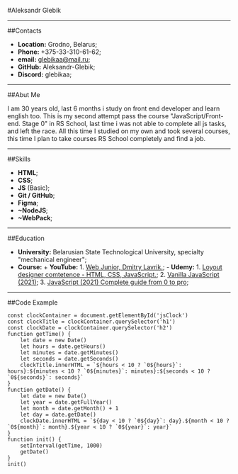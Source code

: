 #Aleksandr Glebik

***

##Contacts
- **Location:** Grodno, Belarus;
- **Phone:** +375-33-310-61-62;
- **email:** glebikaa@mail.ru;
- **GitHub:** Aleksandr-Glebik;
- **Discord:** glebikaa;

***

##Abut Me

I am 30 years old, last 6 months i study on front end developer and learn english too. This is my second attempt pass the course "JavaScript/Front-end. Stage 0" in RS School, last time i was not able to complete all js tasks, and left the race. All this time I studied on my own and took several courses, this time I plan to take courses RS School completely and find a job.

***
##Skills
- **HTML**;
- **CSS**;
- **JS** (Basic);
- **Git / GitHub**;
- **Figma**;
- **~NodeJS**;
- **~WebPack**;
***

##Education
- **University:** Belarusian State Technological University, specialty "mechanical engineer";
- **Course:**
        + **YouTube:**
        1. [Web Junior, Dmitry Lavrik.](https://www.youtube.com/watch?v=8i3iTVsdnrg&list=PLyeqauxei6jddpCRnLoQIpkRGxaip5pJ4);
        - **Udemy:**
        1. [Loyout designer comtetence - HTML, CSS, JavaScript.](https://www.mishanep.com/);
        2. [Vanilla JavaScript (2021)](https://www.udemy.com/course/jacascript-for-beginners/);
        3. [JavaScript (2021) Complete guide from 0 to pro](https://www.udemy.com/course/javascript-full-guide/);
***
##Code Example

```
const clockContainer = document.getElementById('jsClock')
const clockTitle = clockContainer.querySelector('h1')
const clockDate = clockContainer.querySelector('h2')
function getTime() {
    let date = new Date()
    let hours = date.getHours()
    let minutes = date.getMinutes()
    let seconds = date.getSeconds()
    clockTitle.innerHTML = `${hours < 10 ? `0${hours}`: hours}:${minutes < 10 ? `0${minutes}`: minutes}:${seconds < 10 ? `0${seconds}`: seconds}`
}
function getDate() {
    let date = new Date()
    let year = date.getFullYear()
    let month = date.getMonth() + 1
    let day = date.getDate()
    clockDate.innerHTML = `${day < 10 ? `0${day}`: day}.${month < 10 ? `0${month}`: month}.${year < 10 ? `0${year}`: year}`
}
function init() {
    setInterval(getTime, 1000)
    getDate()
}
init()
```
